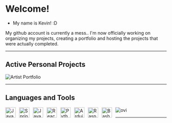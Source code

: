 # Welcome!

- My name is Kevin! :D

My github account is currently a mess.. I'm now officially working on organizing my projects, creating a portfolio and hosting the projects that were actually completed.

---

## Active Personal Projects

![Artist Portfolio](https://github.com/kevinthelago/artist_portfolio)

---

## Languages and Tools

<img src="https://github-readme-stats.vercel.app/api/top-langs?username=kevinthelago&show_icons=true&locale=en&layout=compact&theme=chartreuse-dark" alt="ovi" />

<img align="left" alt="Java" style="width: 32px; padding-right: 8px;" src="https://cdn.jsdelivr.net/gh/devicons/devicon/icons/java/java-original.svg" />
<img align="left" alt="Spring" style="width: 32px; padding-right: 8px;" src="https://cdn.jsdelivr.net/gh/devicons/devicon/icons/spring/spring-original.svg" />
<img align="left" alt="JavaScript" style="width: 32px; padding-right: 8px;" src="https://cdn.jsdelivr.net/gh/devicons/devicon/icons/javascript/javascript-original.svg" />
<img align="left" alt="React" style="width: 32px; padding-right: 8px;" src="https://cdn.jsdelivr.net/gh/devicons/devicon/icons/react/react-original.svg" />
<img align="left" alt="Python" style="width: 32px; padding-right: 8px;" src="https://cdn.jsdelivr.net/gh/devicons/devicon/icons/python/python-original.svg" />
<img align="left" alt="Arduino" style="width: 32px; padding-right: 8px;" src="https://cdn.jsdelivr.net/gh/devicons/devicon/icons/arduino/arduino-original.svg" />
<img align="left" alt="RaspberryPi" style="width: 32px; padding-right: 8px;" src="https://cdn.jsdelivr.net/gh/devicons/devicon/icons/raspberrypi/raspberrypi-original.svg" />
<img align="left" alt="Bash" style="width: 32px; padding-right: 8px;"  src="https://cdn.jsdelivr.net/gh/devicons/devicon/icons/bash/bash-original.svg" />

---
